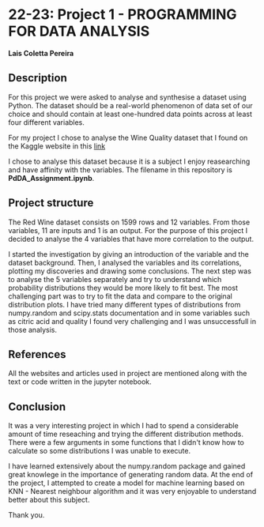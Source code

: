 # 22-23: Project 1 - PROGRAMMING FOR DATA ANALYSIS

<b>Lais Coletta Pereira</b>

## Description

For this project we were asked to analyse and synthesise a dataset using Python. The dataset should be a real-world phenomenon of data set of our choice and should contain at least one-hundred data points across at least four different variables. 

For my project I chose to analyse the Wine Quality dataset that I found on the Kaggle website in this [link](https://www.kaggle.com/datasets/uciml/red-wine-quality-cortez-et-al-2009)

I chose to analyse this dataset because it is a subject I enjoy reasearching and have affinity with the variables. The filename in this repository is <b>PdDA_Assignment.ipynb</b>.

## Project structure

The Red Wine dataset consists on 1599 rows and 12 variables. From those variables, 11 are inputs and 1 is an output. For the purpose of this project I decided to analyse the 4 variables that have more correlation to the output.

I started the investigation by giving an introduction of the variable and the dataset background. Then, I analysed the variables and its correlations, plotting my discoveries and drawing some conclusions. The next step was to analyse the 5 variables separately and try to understand which probability distributions they would be more likely to fit best. The most challenging part was to try to fit the data and compare to the original distribution plots. I have tried many different types of distributions from numpy.random and scipy.stats documentation and in some variables such as citric acid and quality I found very challenging and I was unsuccessfull in those analysis. 

## References
All the websites and articles used in project are mentioned along with the text or code written in the jupyter notebook.

## Conclusion

It was a very interesting project in which I had to spend a considerable amount of time reseaching and trying the different distribution methods. There were a few arguments in some functions that I didn't know how to calculate so some distributions I was unable to execute. 

I have learned extensively about the numpy.random package and gained great knowlege in the importance of generating random data. At the end of the project, I attempted to create a model for machine learning based on KNN - Nearest neighbour algorithm and it was very enjoyable to understand better about this subject. 

Thank you.